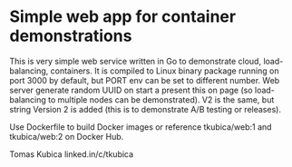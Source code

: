 # Simple web app for container demonstrations

This is very simple web service written in Go to demonstrate cloud, load-balancing, containers. It is compiled to Linux binary package running on port 3000 by default, but PORT env can be set to different number. Web server generate random UUID on start a present this on page (so load-balancing to multiple nodes can be demonstrated). V2 is the same, but string Version 2 is added (this is to demonstrate A/B testing or releases).

Use Dockerfile to build Docker images or reference tkubica/web:1 and tkubica/web:2 on Docker Hub.

Tomas Kubica
linked.in/c/tkubica
